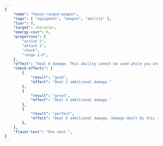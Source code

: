 ```yaml
---
{
	"name": "heavy-ranged-weapon",
	"tags": [ "equipment", "weapon", "ability" ],
	"tier": 0,
	"target": character,
	"energy-cost": 0,
	"properties": [
		"action 2",
		"attack 2",
		"check",
		"range 1-6",
	],
	"effect": "Deal 6 damage. This ability cannot be used while you are engaged.",
	"check-effects": [
		{
			"result": "good",
			"effect": "Deal 2 additional damage."
		},
		{
			"result": "great",
			"effect": "Deal 4 additional damage."
		},
		{
			"result": "perfect",
			"effect": "Deal 6 additional damage. Damage dealt by this ability is piercing damage."
		},
	],
	"flavor-text": "One shot.",
}
---
```

